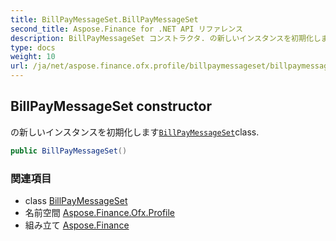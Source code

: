 ```yaml
---
title: BillPayMessageSet.BillPayMessageSet
second_title: Aspose.Finance for .NET API リファレンス
description: BillPayMessageSet コンストラクタ. の新しいインスタンスを初期化しますBillPayMessageSetclass.
type: docs
weight: 10
url: /ja/net/aspose.finance.ofx.profile/billpaymessageset/billpaymessageset/
---
```

## BillPayMessageSet constructor

の新しいインスタンスを初期化します[`BillPayMessageSet`](../)class.

```csharp
public BillPayMessageSet()
```

### 関連項目

* class [BillPayMessageSet](../)
* 名前空間 [Aspose.Finance.Ofx.Profile](../../billpaymessageset/)
* 組み立て [Aspose.Finance](../../../)


